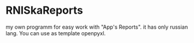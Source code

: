 # RNISkaReports
my own programm for easy work with "App's Reports". it has only russian lang. 
You can use as template openpyxl.

